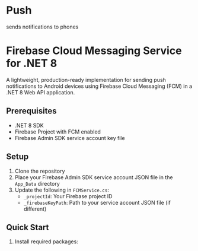 # Push
 sends notifications to phones
# Firebase Cloud Messaging Service for .NET 8

A lightweight, production-ready implementation for sending push notifications to Android devices using Firebase Cloud Messaging (FCM) in a .NET 8 Web API application.

## Prerequisites

- .NET 8 SDK
- Firebase Project with FCM enabled
- Firebase Admin SDK service account key file

## Setup

1. Clone the repository
2. Place your Firebase Admin SDK service account JSON file in the `App_Data` directory
3. Update the following in `FCMService.cs`:
   - `_projectId`: Your Firebase project ID
   - `_firebaseKeyPath`: Path to your service account JSON file (if different)

## Quick Start

1. Install required packages:
